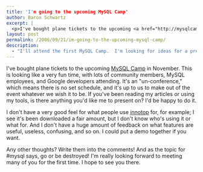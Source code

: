 ```yaml
---
title: 'I'm going to the upcoming MySQL Camp'
author: Baron Schwartz
excerpt: |
  <p>I've bought plane tickets to the upcoming <a href="http://mysqlcamp.org/">MySQL Camp</a> in November.  This is looking like a very fun time, with lots of community members, MySQL employees, and Google developers attending.  It's an "un-conference," which means there is no set schedule, and it's up to us to make out of the event whatever we wish it to be.  If you've been reading my articles or using my tools, is there anything you'd like me to present on?  I'd be happy to do it.</p>
layout: post
permalink: /2006/09/21/im-going-to-the-upcoming-mysql-camp/
description:
  - "I'll attend the first MySQL Camp.  I'm looking for ideas for a presentation."
---
```

I've bought plane tickets to the upcoming [MySQL Camp][1] in November. This is looking like a very fun time, with lots of community members, MySQL employees, and Google developers attending. It's an "un-conference," which means there is no set schedule, and it's up to us to make out of the event whatever we wish it to be. If you've been reading my articles or using my tools, is there anything you'd like me to present on? I'd be happy to do it.

I don't have a very good feel for what people use [innotop][2] for, for example; I see it's been downloaded a fair amount, but I don't know who's using it or what for. And I don't have a huge amount of feedback on what features are useful, useless, confusing, and so on. I could put a demo together if you want.

Any other thoughts? Write them into the comments! And as the topic for #mysql says, go or be destroyed! I'm really looking forward to meeting many of you for the first time. I hope to see you there.

 [1]: http://mysqlcamp.org/
 [2]: http://www.xaprb.com/blog/2006/07/02/innotop-mysql-innodb-monitor/
